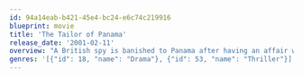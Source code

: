 ```yaml
---
id: 94a14eab-b421-45e4-bc24-e6c74c219916
blueprint: movie
title: 'The Tailor of Panama'
release_date: '2001-02-11'
overview: "A British spy is banished to Panama after having an affair with an ambassador's mistress. Once there he makes connection with a local tailor with a nefarious past and connections to all of the top political and gangster figures in Panama. The tailor also has a wife, who works for the Panamanian president and a huge debt. The mission is to learn what the President intends to do with the Canal."
genres: '[{"id": 18, "name": "Drama"}, {"id": 53, "name": "Thriller"}]'
---
```

